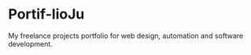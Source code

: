 # Portif-lioJu
My freelance projects portfolio for web design, automation and software development.
